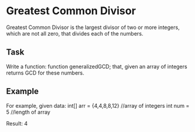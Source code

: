 # Greatest Common Divisor

Greatest Common Divisor is the largest divisor of two or more integers, which are not all zero, that divides each of the numbers.

## Task

Write a function: function generalizedGCD; that, given an array of integers returns GCD for these numbers.


## Example
For example, given data:
int[] arr = {4,4,8,8,12} //array of integers
int num = 5 //length of array

Result: 4
